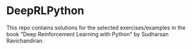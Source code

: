 # DeepRLPython

This repo contains solutions for the selected exercises/examples in the book "Deep Reinforcement Learning with Python" by Sudharsan Ravichandiran.